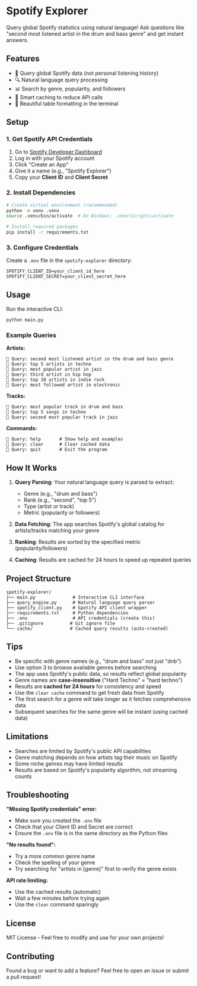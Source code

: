 # Spotify Explorer

Query global Spotify statistics using natural language! Ask questions like "second most listened artist in the drum and bass genre" and get instant answers.

## Features

- 🎵 Query global Spotify data (not personal listening history)
- 🔍 Natural language query processing
- 📊 Search by genre, popularity, and followers
- 💾 Smart caching to reduce API calls
- 🎨 Beautiful table formatting in the terminal

## Setup

### 1. Get Spotify API Credentials

1. Go to [Spotify Developer Dashboard](https://developer.spotify.com/dashboard)
2. Log in with your Spotify account
3. Click "Create an App"
4. Give it a name (e.g., "Spotify Explorer")
5. Copy your **Client ID** and **Client Secret**

### 2. Install Dependencies

```bash
# Create virtual environment (recommended)
python -m venv .venv
source .venv/bin/activate  # On Windows: .venv\Scripts\activate

# Install required packages
pip install -r requirements.txt
```

### 3. Configure Credentials

Create a `.env` file in the `spotify-explorer` directory:

```env
SPOTIFY_CLIENT_ID=your_client_id_here
SPOTIFY_CLIENT_SECRET=your_client_secret_here
```

## Usage

Run the interactive CLI:

```bash
python main.py
```

### Example Queries

**Artists:**
```
🎵 Query: second most listened artist in the drum and bass genre
🎵 Query: top 5 artists in techno
🎵 Query: most popular artist in jazz
🎵 Query: third artist in hip hop
🎵 Query: top 10 artists in indie rock
🎵 Query: most followed artist in electronic
```

**Tracks:**
```
🎵 Query: most popular track in drum and bass
🎵 Query: top 5 songs in techno
🎵 Query: second most popular track in jazz
```

**Commands:**
```
🎵 Query: help       # Show help and examples
🎵 Query: clear      # Clear cached data
🎵 Query: quit       # Exit the program
```

## How It Works

1. **Query Parsing**: Your natural language query is parsed to extract:
   - Genre (e.g., "drum and bass")
   - Rank (e.g., "second", "top 5")
   - Type (artist or track)
   - Metric (popularity or followers)

2. **Data Fetching**: The app searches Spotify's global catalog for artists/tracks matching your genre

3. **Ranking**: Results are sorted by the specified metric (popularity/followers)

4. **Caching**: Results are cached for 24 hours to speed up repeated queries

## Project Structure

```
spotify-explorer/
├── main.py              # Interactive CLI interface
├── query_engine.py      # Natural language query parser
├── spotify_client.py    # Spotify API client wrapper
├── requirements.txt     # Python dependencies
├── .env                 # API credentials (create this)
├── .gitignore          # Git ignore file
└── cache/              # Cached query results (auto-created)
```

## Tips

- Be specific with genre names (e.g., "drum and bass" not just "dnb")
- Use option 3 to browse available genres before searching
- The app uses Spotify's public data, so results reflect global popularity
- Genre names are **case-insensitive** ("Hard Techno" = "hard techno")
- Results are **cached for 24 hours** for consistency and speed
- Use the `clear cache` command to get fresh data from Spotify
- The first search for a genre will take longer as it fetches comprehensive data
- Subsequent searches for the same genre will be instant (using cached data)

## Limitations

- Searches are limited by Spotify's public API capabilities
- Genre matching depends on how artists tag their music on Spotify
- Some niche genres may have limited results
- Results are based on Spotify's popularity algorithm, not streaming counts

## Troubleshooting

**"Missing Spotify credentials" error:**
- Make sure you created the `.env` file
- Check that your Client ID and Secret are correct
- Ensure the `.env` file is in the same directory as the Python files

**"No results found":**
- Try a more common genre name
- Check the spelling of your genre
- Try searching for "artists in [genre]" first to verify the genre exists

**API rate limiting:**
- Use the cached results (automatic)
- Wait a few minutes before trying again
- Use the `clear` command sparingly

## License

MIT License - Feel free to modify and use for your own projects!

## Contributing

Found a bug or want to add a feature? Feel free to open an issue or submit a pull request!
